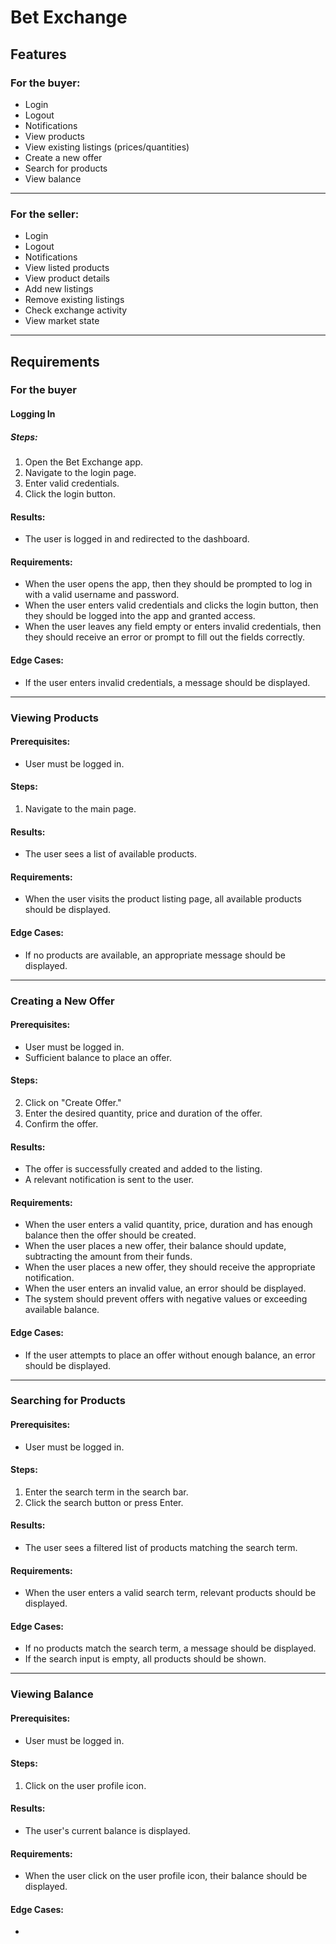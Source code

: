 # Bet Exchange

## Features
### For the buyer:
- Login
- Logout
- Notifications
- View products
- View existing listings (prices/quantities)
- Create a new offer
- Search for products
- View balance

---

### For the seller:
- Login
- Logout
- Notifications
- View listed products
- View product details
- Add new listings
- Remove existing listings
- Check exchange activity
- View market state

---

## Requirements

### For the buyer

#### Logging In
##### Steps:
1. Open the Bet Exchange app.
2. Navigate to the login page.
3. Enter valid credentials.
4. Click the login button.

#### Results:
- The user is logged in and redirected to the dashboard.

#### Requirements:
- When the user opens the app, then they should be prompted to log in with a valid username and password.
- When the user enters valid credentials and clicks the login button, then they should be logged into the app and granted access.
- When the user leaves any field empty or enters invalid credentials, then they should receive an error or prompt to fill out the fields correctly.

#### Edge Cases:
- If the user enters invalid credentials, a message should be displayed.
---

### Viewing Products
#### Prerequisites:
- User must be logged in.

#### Steps:
1. Navigate to the main page.

#### Results:
- The user sees a list of available products.

#### Requirements:
- When the user visits the product listing page, all available products should be displayed.

#### Edge Cases:
- If no products are available, an appropriate message should be displayed.

---

### Creating a New Offer
#### Prerequisites:
- User must be logged in.
- Sufficient balance to place an offer.

#### Steps:
2. Click on "Create Offer."
3. Enter the desired quantity, price and duration of the offer.
4. Confirm the offer.

#### Results:
- The offer is successfully created and added to the listing.
- A relevant notification is sent to the user.

#### Requirements:
- When the user enters a valid quantity, price, duration and has enough balance then the offer should be created.
- When the user places a new offer, their balance should update, subtracting the amount from their funds.
- When the user places a new offer, they should receive the appropriate notification.
- When the user enters an invalid value, an error should be displayed.
- The system should prevent offers with negative values or exceeding available balance.

#### Edge Cases:
- If the user attempts to place an offer without enough balance, an error should be displayed.

---

### Searching for Products
#### Prerequisites:
- User must be logged in.

#### Steps:
1. Enter the search term in the search bar.
2. Click the search button or press Enter.

#### Results:
- The user sees a filtered list of products matching the search term.

#### Requirements:
- When the user enters a valid search term, relevant products should be displayed.

#### Edge Cases:
- If no products match the search term, a message should be displayed.
- If the search input is empty, all products should be shown.

---

### Viewing Balance
#### Prerequisites:
- User must be logged in.

#### Steps:
1. Click on the user profile icon.

#### Results:
- The user's current balance is displayed.

#### Requirements:
- When the user click on the user profile icon, their balance should be displayed.

#### Edge Cases:
- 
